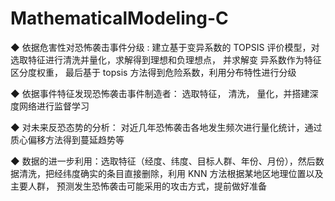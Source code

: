 # MathematicalModeling-C


◆ 依据危害性对恐怖袭击事件分级 : 建立基于变异系数的 TOPSIS 评价模型，对选取特征进行清洗并量化，求解得到理想和负理想点， 并求解变
      异系数作为特征区分度权重， 最后基于 topsis 方法得到危险系数，利用分布特性进行分级
      
◆ 依据事件特征发现恐怖袭击事件制造者： 选取特征， 清洗， 量化，并搭建深度网络进行监督学习

◆ 对未来反恐态势的分析： 对近几年恐怖袭击各地发生频次进行量化统计，通过质心偏移方法得到蔓延趋势等

◆ 数据的进一步利用：选取特征（经度、纬度、目标人群、年份、月份），然后数据清洗，把经纬度确实的条目直接删除，利用 KNN 方法根据某地区地理位置以及主要人群， 预测发生恐怖袭击可能采用的攻击方式，提前做好准备
